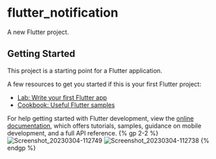 # flutter_notification

A new Flutter project.

## Getting Started

This project is a starting point for a Flutter application.

A few resources to get you started if this is your first Flutter project:

- [Lab: Write your first Flutter app](https://docs.flutter.dev/get-started/codelab)
- [Cookbook: Useful Flutter samples](https://docs.flutter.dev/cookbook)

For help getting started with Flutter development, view the
[online documentation](https://docs.flutter.dev/), which offers tutorials,
samples, guidance on mobile development, and a full API reference.
{% gp 2-2 %}
![Screenshot_20230304-112749](https://user-images.githubusercontent.com/101408316/222879974-a8383496-ed91-4b7f-b559-7cc15992451e.png)
![Screenshot_20230304-112738](https://user-images.githubusercontent.com/101408316/222879977-72d94cca-88f3-4052-87c0-923ea4d14cb2.png)
{% endgp %}
